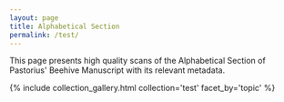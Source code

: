 ```yaml
---
layout: page
title: Alphabetical Section
permalink: /test/
---
```


This page presents high quality scans of the Alphabetical Section of Pastorius' Beehive Manuscript with its relevant metadata.

{% include collection_gallery.html collection='test' facet_by='topic' %}

